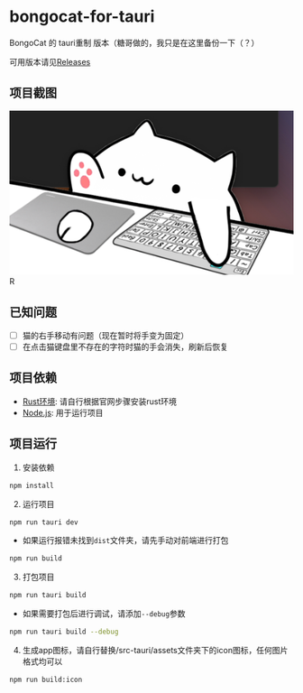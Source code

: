 # bongocat-for-tauri

BongoCat 的 tauri重制 版本（糖哥做的，我只是在这里备份一下（？）

可用版本请见[Releases](https://github.com/epeiuss/bongocat-for-tauri/releases)

## 项目截图
![image](docs/1.jpg)
R
## 已知问题
- [ ] 猫的右手移动有问题（现在暂时将手变为固定）
- [ ] 在点击猫键盘里不存在的字符时猫的手会消失，刷新后恢复

## 项目依赖
- [Rust环境](https://tauri.app/zh-cn/v1/guides/getting-started/prerequisites#%E5%AE%89%E8%A3%85): 请自行根据官网步骤安装rust环境
- [Node.js](https://nodejs.org/en/): 用于运行项目

## 项目运行
1. 安装依赖
```bash
npm install
```

2. 运行项目
```bash
npm run tauri dev
```
* 如果运行报错未找到`dist`文件夹，请先手动对前端进行打包
```bash
npm run build
```

3. 打包项目
```bash
npm run tauri build
```
- 如果需要打包后进行调试，请添加`--debug`参数
```bash
npm run tauri build --debug
```

4. 生成app图标，请自行替换/src-tauri/assets文件夹下的icon图标，任何图片格式均可以
```bash
npm run build:icon
```